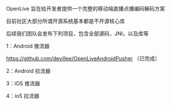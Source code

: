 OpenLive 旨在给开发者提供一个完整的移动端直播点播编码解码方案

目前社区大部分所谓开源系统基本都是不开源核心库


后续我们团队会发布下列项目，包含全部源码，JNI，以及库等

1：Android 推流器

https://github.com/devillee/OpenLiveAndroidPusher （已完成）


2：Android 拉流器

3：iOS 推流器

4：ioS 拉流器








